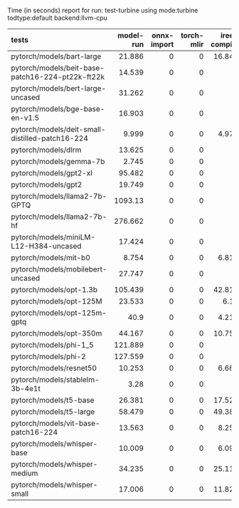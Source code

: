 Time (in seconds) report for run: test-turbine using mode:turbine todtype:default backend:llvm-cpu

| tests                                            |   model-run |   onnx-import |   torch-mlir |   iree-compile |   inference |
|:-------------------------------------------------|------------:|--------------:|-------------:|---------------:|------------:|
| pytorch/models/bart-large                        |      21.886 |             0 |            0 |         16.849 |       1.2   |
| pytorch/models/beit-base-patch16-224-pt22k-ft22k |      14.539 |             0 |            0 |          0     |       0     |
| pytorch/models/bert-large-uncased                |      31.262 |             0 |            0 |          0     |       0     |
| pytorch/models/bge-base-en-v1.5                  |      16.903 |             0 |            0 |          0     |       0     |
| pytorch/models/deit-small-distilled-patch16-224  |       9.999 |             0 |            0 |          4.979 |       0.28  |
| pytorch/models/dlrm                              |      13.625 |             0 |            0 |          0     |       0     |
| pytorch/models/gemma-7b                          |       2.745 |             0 |            0 |          0     |       0     |
| pytorch/models/gpt2-xl                           |      95.482 |             0 |            0 |          0     |       0     |
| pytorch/models/gpt2                              |      19.749 |             0 |            0 |          0     |       0     |
| pytorch/models/llama2-7b-GPTQ                    |    1093.13  |             0 |            0 |          0     |       0     |
| pytorch/models/llama2-7b-hf                      |     276.662 |             0 |            0 |          0     |       0     |
| pytorch/models/miniLM-L12-H384-uncased           |      17.424 |             0 |            0 |          0     |       0     |
| pytorch/models/mit-b0                            |       8.754 |             0 |            0 |          6.816 |       0.485 |
| pytorch/models/mobilebert-uncased                |      27.747 |             0 |            0 |          0     |       0     |
| pytorch/models/opt-1.3b                          |     105.439 |             0 |            0 |         42.813 |       0     |
| pytorch/models/opt-125M                          |      23.533 |             0 |            0 |          6.12  |       0     |
| pytorch/models/opt-125m-gptq                     |      40.9   |             0 |            0 |          4.212 |       0     |
| pytorch/models/opt-350m                          |      44.167 |             0 |            0 |         10.758 |       0     |
| pytorch/models/phi-1_5                           |     121.889 |             0 |            0 |          0     |       0     |
| pytorch/models/phi-2                             |     127.559 |             0 |            0 |          0     |       0     |
| pytorch/models/resnet50                          |      10.253 |             0 |            0 |          6.664 |       0.406 |
| pytorch/models/stablelm-3b-4e1t                  |       3.28  |             0 |            0 |          0     |       0     |
| pytorch/models/t5-base                           |      26.381 |             0 |            0 |         17.524 |       2.493 |
| pytorch/models/t5-large                          |      58.479 |             0 |            0 |         49.385 |       6.963 |
| pytorch/models/vit-base-patch16-224              |      13.563 |             0 |            0 |          8.256 |       0.69  |
| pytorch/models/whisper-base                      |      10.009 |             0 |            0 |          6.093 |       0.454 |
| pytorch/models/whisper-medium                    |      34.235 |             0 |            0 |         25.115 |       1.759 |
| pytorch/models/whisper-small                     |      17.006 |             0 |            0 |         11.822 |       0.889 |
